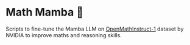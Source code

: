 # Math Mamba 👾
Scripts to fine-tune the Mamba LLM on [OpenMathInstruct-1](https://huggingface.co/datasets/nvidia/OpenMathInstruct-1) dataset by NVIDIA to improve maths and reasoning skills.
